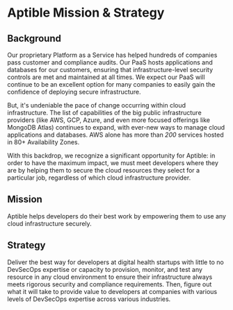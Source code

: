 # Aptible Mission & Strategy

## Background
Our proprietary Platform as a Service has helped hundreds of companies pass customer and compliance audits. Our PaaS hosts applications and databases for our customers, ensuring that infrastructure-level security controls are met and maintained at all times. We expect our PaaS will continue to be an excellent option for many companies to easily gain the confidence of deploying secure infrastructure. 

But, it's undeniable the pace of change occurring within cloud infrastructure. The list of capabilities of the big public infrastructure providers (like AWS, GCP, Azure, and even more focused offerings like MongoDB Atlas) continues to expand, with ever-new ways to manage cloud applications and databases. AWS alone has more than _200_ services hosted in 80+ Availability Zones.

With this backdrop, we recognize a significant opportunity for Aptible: in order to have the maximum impact, we must meet developers where they are by helping them to secure the cloud resources they select for a particular job, regardless of which cloud infrastructure provider.


## Mission
Aptible helps developers do their best work by empowering them to use any cloud infrastructure securely.

## Strategy
Deliver the best way for developers at digital health startups with little to no DevSecOps expertise or capacity to provision, monitor, and test any resource in any cloud environment to ensure their infrastructure always meets rigorous security and compliance requirements. Then, figure out what it will take to provide value to developers at companies with various levels of DevSecOps expertise across various industries. 
